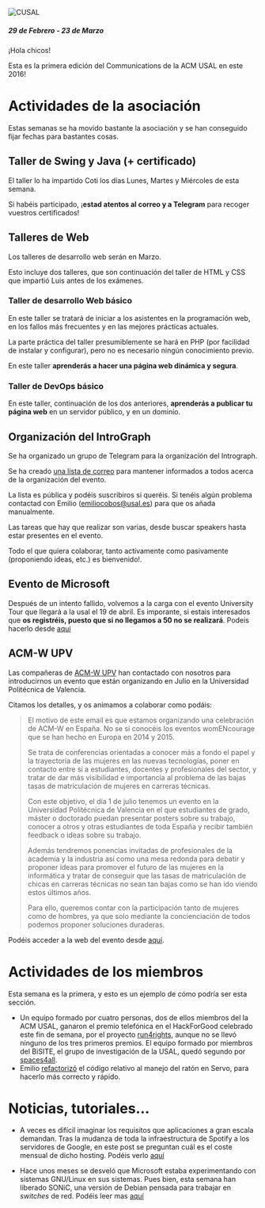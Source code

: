 ![CUSAL](http://usal.acm.org/wp-content/uploads/2015/01/com.svg_.png)

##### 29 de Febrero - 23 de Marzo

¡Hola chicos!

Esta es la primera edición del Communications de la ACM USAL en este 2016!

# Actividades de la asociación

Estas semanas se ha movido bastante la asociación y se han conseguido fijar
fechas para bastantes cosas.

## Taller de Swing y Java (+ certificado)

El taller lo ha impartido Coti los días Lunes, Martes y Miércoles de esta
semana.

Si habéis participado, ¡**estad atentos al correo y a Telegram** para recoger
vuestros certificados!

## Talleres de Web

Los talleres de desarrollo web serán en Marzo.

Esto incluye dos talleres, que son continuación del taller de HTML y CSS que
impartió Luis antes de los exámenes.

### Taller de desarrollo Web básico

En este taller se tratará de iniciar a los asistentes en la programación web,
en los fallos más frecuentes y en las mejores prácticas actuales.

La parte práctica del taller presumiblemente se hará en PHP (por facilidad de
instalar y configurar), pero no es necesario ningún conocimiento previo.

En este taller **aprenderás a hacer una página web dinámica y segura**.

### Taller de DevOps básico

En este taller, continuación de los dos anteriores, **aprenderás a publicar tu
página web** en un servidor público, y en un dominio.

## Organización del IntroGraph

Se ha organizado un grupo de Telegram para la organización del Intrograph.

Se ha creado [una lista de correo](https://listas.usal.es/sympa/info/intrograph)
para mantener informados a todos acerca de la organización del evento.

La lista es pública y podéis suscribiros si queréis. Si tenéis algún problema
contactad con Emilio (emiliocobos@usal.es) para que os añada manualmente.

Las tareas que hay que realizar son varias, desde buscar speakers hasta estar
presentes en el evento.

Todo el que quiera colaborar, tanto activamente como pasivamente (proponiendo
ideas, etc.) es bienvenido!.

## Evento de Microsoft

Después de un intento fallido, volvemos a la carga con el evento University Tour
que llegará a la usal el 19 de abril. Es imporante, si estais interesados que
**os registréis, puesto que si no llegamos a 50 no se realizará**. Podeis
hacerlo desde [aqui](http://aka.ms/UniversityTour15)

## ACM-W UPV

Las compañeras de [ACM-W UPV](http://acmupv.webs.upv.es/) han contactado con
nosotros para introducirnos un evento que están organizando en Julio en la
Universidad Politécnica de Valencia.

Citamos los detalles, y os animamos a colaborar como podáis:

> El motivo de este email es que estamos organizando una celebración de ACM-W en
España. No se si conocéis los eventos womENcourage que se han hecho en Europa en
2014 y 2015.
>
> Se trata de conferencias orientadas a conocer más a fondo el papel y la
trayectoria de las mujeres en las nuevas tecnologías, poner en contacto entre sí
a estudiantes, docentes y profesionales del sector, y tratar de dar más
visibilidad e importancia al problema de las bajas tasas de matriculación de
mujeres en carreras técnicas.
>
> Con este objetivo, el día 1 de julio tenemos un evento en la Universidad
Politécnica de Valencia en el que estudiantes de grado, máster o doctorado
puedan presentar posters sobre su trabajo, conocer a otros y otras estudiantes
de toda España y recibir también feedback o ideas sobre su trabajo.
>
> Además tendremos ponencias invitadas de profesionales de la academia y la
industria así como una mesa redonda para debatir y proponer ideas para
promover el futuro de las mujeres en la informática y tratar de conseguir
que las tasas de matriculación de chicas en carreras técnicas no sean tan
bajas como se han ido viendo estos últimos años.
>
> Para ello, queremos contar con la participación tanto de mujeres como de
hombres, ya que solo mediante la concienciación de todos podemos proponer
soluciones duraderas.

Podéis acceder a la web del evento desde
[aquí](http://acmupv.webs.upv.es/informatica-para-tods-2016/).

# Actividades de los miembros

Esta semana es la primera, y esto es un ejemplo de cómo podría ser esta sección.

 * Un equipo formado por cuatro personas, dos de ellos miembros del la ACM
     USAL, ganaron el premio telefónica en el HackForGood celebrado este fin de
     semana, por el proyecto [run4rights](http://run4rights.net/), aunque no se
     llevó ninguno de los tres primeros premios. El equipo formado por miembros
     del BiSITE, el grupo de investigación de la USAL, quedó segundo por
     [spaces4all](http://spaces4all.org/).
 * Emilio [refactorizó](https://github.com/servo/servo/pull/9715) el código
     relativo al manejo del ratón en Servo, para hacerlo más correcto y rápido.

# Noticias, tutoriales...

 * A veces es difícil imaginar los requisitos que aplicaciones a gran escala
demandan. Tras la mudanza de toda la infraestructura de Spotify a los servidores
de Google, en este post se preguntan cuál es el coste mensual de dicho hosting.
Podéis verlo
[aquí](https://medium.com/@davidmytton/how-much-is-spotify-paying-google-cloud-ebb3bf180f15#.1xeu5ocoz)

 * Hace unos meses se desveló que Microsoft estaba experimentando con sistemas
GNU/Linux en sus sistemas. Pues bien, esta semana han liberado SONiC, una
versión de Debian pensada para trabajar en *switches* de red. Podéis leer mas
[aquí](http://www.theregister.co.uk/2016/03/09/microsoft_sonic_debian/)
